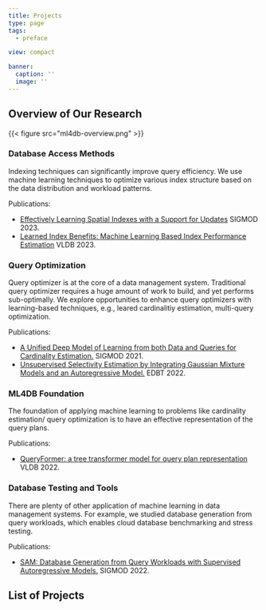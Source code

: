 ```yaml
---
title: Projects
type: page
tags:
  - preface

view: compact

banner:
  caption: ''
  image: ''
---
```


## Overview of Our Research

{{< figure src="ml4db-overview.png" >}}

### Database Access Methods
Indexing techniques can significantly improve query efficiency. We use machine learning techniques to optimize various index structure based on the data distribution and workload patterns.

Publications:
-  [Effectively Learning Spatial Indexes with a Support for Updates](https://github.com/MLxDB/MLxDB.github.io/blob/master/publication/sigmod23-rlr-tree/rlr.pdf) SIGMOD 2023.
-  [Learned Index Benefits: Machine Learning Based Index Performance Estimation](https://www.vldb.org/pvldb/vol15/p3950-shi.pdf) VLDB 2023.

### Query Optimization
Query optimizer is at the core of a data management system. Traditional query optimizer requires a huge amount of work to build, and yet performs sub-optimally. We explore opportunities to enhance query optimizers with learning-based techniques, e.g., leared cardinalitiy estimation, multi-query optimization.

Publications:
-  [A Unified Deep Model of Learning from both Data and Queries for Cardinality Estimation.](https://dl.acm.org/doi/10.1145/3448016.3452830) SIGMOD 2021.
-   [Unsupervised Selectivity Estimation by Integrating Gaussian Mixture Models and an Autoregressive Model.](https://openproceedings.org/2022/conf/edbt/paper-65.pdf) EDBT 2022.

### ML4DB Foundation
The foundation of applying machine learning to problems like cardinality estimation/ query optimization is to have an effective representation of the query plans.

Publications:
-  [QueryFormer: a tree transformer model for query plan representation](http://www.vldb.org/pvldb/https://www.vldb.org/pvldb/vol15/p1658-zhao.pdf) VLDB 2022.
### Database Testing and Tools
There are plenty of other application of machine learning in data management systems. For example, we studied database generation from query workloads, which enables cloud database benchmarking and stress testing.

Publications:
-  [SAM: Database Generation from Query Workloads with Supervised Autoregressive Models.](https://dl.acm.org/doi/abs/10.1145/3514221.3526168) SIGMOD 2022.

## List of Projects